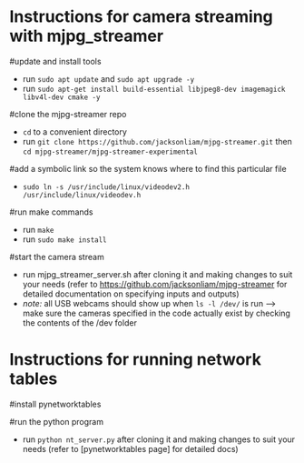 **Instructions for camera streaming with mjpg_streamer**
=================================

#update and install tools
- run `sudo apt update` and `sudo apt upgrade -y`
- run `sudo apt-get install build-essential libjpeg8-dev imagemagick libv4l-dev cmake -y`

#clone the mjpg-streamer repo
- `cd` to a convenient directory
- run `git clone https://github.com/jacksonliam/mjpg-streamer.git` then `cd mjpg-streamer/mjpg-streamer-experimental`

#add a symbolic link so the system knows where to find this particular file
- `sudo ln -s /usr/include/linux/videodev2.h /usr/include/linux/videodev.h`

#run make commands
- run `make`
- run `sudo make install`

#start the camera stream
- run mjpg_streamer_server.sh after cloning it and making changes to suit your needs (refer to https://github.com/jacksonliam/mjpg-streamer for detailed documentation on specifying inputs and outputs)
- *note:* all USB webcams should show up when `ls -l /dev/` is run --> make sure the cameras specified in the code actually exist by checking the contents of the /dev folder

**Instructions for running network tables**
================================

#install pynetworktables

#run the python program
- run `python nt_server.py` after cloning it and making changes to suit your needs (refer to [pynetworktables page] for detailed docs)
